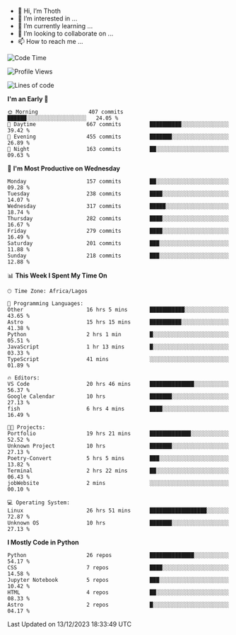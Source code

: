 <!---
thoth2357/thoth2357 is a ✨ special ✨ repository because its `README.md` (this file) appears on your GitHub profile.
You can click the Preview link to take a look at your changes.
--->

- 👋 Hi, I’m Thoth
- 👀 I’m interested in ...
- 🌱 I’m currently learning ...
- 💞️ I’m looking to collaborate on ...
- 📫 How to reach me ...




<!--START_SECTION:waka-->
![Code Time](http://img.shields.io/badge/Code%20Time-2%2C564%20hrs%2026%20mins-blue)

![Profile Views](http://img.shields.io/badge/Profile%20Views-0-blue)

![Lines of code](https://img.shields.io/badge/From%20Hello%20World%20I%27ve%20Written-30.2%20million%20lines%20of%20code-blue)

**I'm an Early 🐤** 

```text
🌞 Morning                407 commits         ██████░░░░░░░░░░░░░░░░░░░   24.05 % 
🌆 Daytime                667 commits         ██████████░░░░░░░░░░░░░░░   39.42 % 
🌃 Evening                455 commits         ███████░░░░░░░░░░░░░░░░░░   26.89 % 
🌙 Night                  163 commits         ██░░░░░░░░░░░░░░░░░░░░░░░   09.63 % 
```
📅 **I'm Most Productive on Wednesday** 

```text
Monday                   157 commits         ██░░░░░░░░░░░░░░░░░░░░░░░   09.28 % 
Tuesday                  238 commits         ████░░░░░░░░░░░░░░░░░░░░░   14.07 % 
Wednesday                317 commits         █████░░░░░░░░░░░░░░░░░░░░   18.74 % 
Thursday                 282 commits         ████░░░░░░░░░░░░░░░░░░░░░   16.67 % 
Friday                   279 commits         ████░░░░░░░░░░░░░░░░░░░░░   16.49 % 
Saturday                 201 commits         ███░░░░░░░░░░░░░░░░░░░░░░   11.88 % 
Sunday                   218 commits         ███░░░░░░░░░░░░░░░░░░░░░░   12.88 % 
```


📊 **This Week I Spent My Time On** 

```text
🕑︎ Time Zone: Africa/Lagos

💬 Programming Languages: 
Other                    16 hrs 5 mins       ███████████░░░░░░░░░░░░░░   43.65 % 
Astro                    15 hrs 15 mins      ██████████░░░░░░░░░░░░░░░   41.38 % 
Python                   2 hrs 1 min         █░░░░░░░░░░░░░░░░░░░░░░░░   05.51 % 
JavaScript               1 hr 13 mins        █░░░░░░░░░░░░░░░░░░░░░░░░   03.33 % 
TypeScript               41 mins             ░░░░░░░░░░░░░░░░░░░░░░░░░   01.89 % 

🔥 Editors: 
VS Code                  20 hrs 46 mins      ██████████████░░░░░░░░░░░   56.37 % 
Google Calendar          10 hrs              ███████░░░░░░░░░░░░░░░░░░   27.13 % 
fish                     6 hrs 4 mins        ████░░░░░░░░░░░░░░░░░░░░░   16.49 % 

🐱‍💻 Projects: 
Portfolio                19 hrs 21 mins      █████████████░░░░░░░░░░░░   52.52 % 
Unknown Project          10 hrs              ███████░░░░░░░░░░░░░░░░░░   27.13 % 
Poetry-Convert           5 hrs 5 mins        ███░░░░░░░░░░░░░░░░░░░░░░   13.82 % 
Terminal                 2 hrs 22 mins       ██░░░░░░░░░░░░░░░░░░░░░░░   06.43 % 
jobWebsite               2 mins              ░░░░░░░░░░░░░░░░░░░░░░░░░   00.10 % 

💻 Operating System: 
Linux                    26 hrs 51 mins      ██████████████████░░░░░░░   72.87 % 
Unknown OS               10 hrs              ███████░░░░░░░░░░░░░░░░░░   27.13 % 
```

**I Mostly Code in Python** 

```text
Python                   26 repos            ██████████████░░░░░░░░░░░   54.17 % 
CSS                      7 repos             ████░░░░░░░░░░░░░░░░░░░░░   14.58 % 
Jupyter Notebook         5 repos             ███░░░░░░░░░░░░░░░░░░░░░░   10.42 % 
HTML                     4 repos             ██░░░░░░░░░░░░░░░░░░░░░░░   08.33 % 
Astro                    2 repos             █░░░░░░░░░░░░░░░░░░░░░░░░   04.17 % 
```




 Last Updated on 13/12/2023 18:33:49 UTC
<!--END_SECTION:waka-->
<!--![](http://github-profile-summary-cards.vercel.app/api/cards/profile-details?username=thoth2357&theme=2077)

![](http://github-profile-summary-cards.vercel.app/api/cards/stats?username=thoth2357&theme=2077)![](http://github-profile-summary-cards.vercel.app/api/cards/productive-time?username=thoth2357&theme=2077&utcOffset=8) -->
